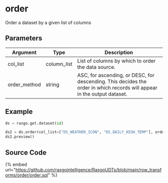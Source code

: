 

# order

Order a dataset by a given list of columns

## Parameters

|   Argument   |    Type     |                                                       Description                                                       |
| ------------ | ----------- | ----------------------------------------------------------------------------------------------------------------------- |
| col_list     | column_list | List of columns by which to order the data source.                                                                      |
| order_method | string      | ASC, for ascending, or DESC, for descending. This decides the order in which records will appear in the output dataset. |


## Example

```python
ds = rasgo.get.dataset(id)

ds2 = ds.order(col_list=["DS_WEATHER_ICON", "DS_DAILY_HIGH_TEMP"], order_method="ASC")
ds2.preview()

```

## Source Code

{% embed url="https://github.com/rasgointelligence/RasgoUDTs/blob/main/row_transforms/order/order.sql" %}

